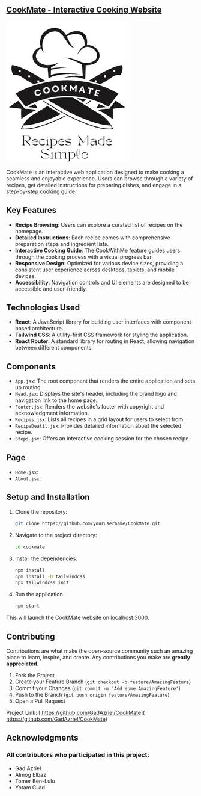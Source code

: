 ## [CookMate - Interactive Cooking Website](https://cook-mate-kappa.vercel.app/)

![CookMate Logo](./public/logo.png)

CookMate is an interactive web application designed to make cooking a seamless and enjoyable experience. Users can browse through a variety of recipes, get detailed instructions for preparing dishes, and engage in a step-by-step cooking guide.

## Key Features

- **Recipe Browsing**: Users can explore a curated list of recipes on the homepage.
- **Detailed Instructions**: Each recipe comes with comprehensive preparation steps and ingredient lists.
- **Interactive Cooking Guide**: The CookWithMe feature guides users through the cooking process with a visual progress bar.
- **Responsive Design**: Optimized for various device sizes, providing a consistent user experience across desktops, tablets, and mobile devices.
- **Accessibility**: Navigation controls and UI elements are designed to be accessible and user-friendly.

## Technologies Used

- **React**: A JavaScript library for building user interfaces with component-based architecture.
- **Tailwind CSS**: A utility-first CSS framework for styling the application.
- **React Router**: A standard library for routing in React, allowing navigation between different components.

## Components

- `App.jsx`: The root component that renders the entire application and sets up routing.
- `Head.jsx`: Displays the site's header, including the brand logo and navigation link to the home page.
- `Footer.jsx`: Renders the website's footer with copyright and acknowledgment information.
- `Recipes.jsx`: Lists all recipes in a grid layout for users to select from.
- `RecipeDeatil.jsx`: Provides detailed information about the selected recipe.
- `Steps.jsx`: Offers an interactive cooking session for the chosen recipe.

## Page
- `Home.jsx`: 
- `About.jsx`:

## Setup and Installation

1. Clone the repository:
   ```bash
   git clone https://github.com/yourusername/CookMate.git
2. Navigate to the project directory:
   ```bash
   cd cookmate
3. Install the dependencies:
   ```bash
   npm install
   npm install -D tailwindcss
   npx tailwindcss init
4. Run the application
   ```bash
   npm start
This will launch the CookMate website on localhost:3000.

## Contributing

Contributions are what make the open-source community such an amazing place to learn, inspire, and create. Any contributions you make are **greatly appreciated**.

1. Fork the Project
2. Create your Feature Branch (`git checkout -b feature/AmazingFeature`)
3. Commit your Changes (`git commit -m 'Add some AmazingFeature'`)
4. Push to the Branch (`git push origin feature/AmazingFeature`)
5. Open a Pull Request

Project Link: [ https://github.com/GadAzriel/CookMate]( https://github.com/GadAzriel/CookMate)  

## Acknowledgments

### All contributors who participated in this project:

- Gad Azriel
- Almog Elbaz
- Tomer Ben-Lulu
- Yotam Gilad

